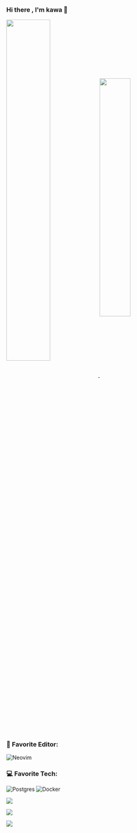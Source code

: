 ### Hi there , I'm kawa 👋

<a href="https://github.com/anuraghazra/github-readme-stats">
  <img align="center" width="47.86%" src="https://github-readme-stats.vercel.app/api?username=Lttce&count_private=true&theme=react" />
</a>
<a href="https://github.com/anuraghazra/convoychat">
  <img align="center" width="40%" src="https://github-readme-stats.vercel.app/api/top-langs/?username=Lttce&layout=compact&theme=react" />
</a>

### 📝 Favorite Editor:
![Neovim](https://img.shields.io/badge/NeoVim-%2357A143.svg?&style=for-the-badge&logo=neovim&logoColor=white)

### 💻 Favorite Tech:
![Postgres](https://img.shields.io/badge/postgres-%23316192.svg?style=for-the-badge&logo=postgresql&logoColor=white)
![Docker](https://img.shields.io/badge/docker-%230db7ed.svg?style=for-the-badge&logo=docker&logoColor=white) 

![](http://github-profile-summary-cards-gmbv2ohs3.vercel.app/api/cards/profile-details?username=Lttce&theme=nord_dark)

![](http://github-profile-summary-cards-gmbv2ohs3.vercel.app/api/cards/most-commit-language?username=Lttce&theme=nord_dark)

![](http://github-profile-summary-cards-gmbv2ohs3.vercel.app/api/cards/repos-per-language?username=Lttce&theme=nord_dark)

